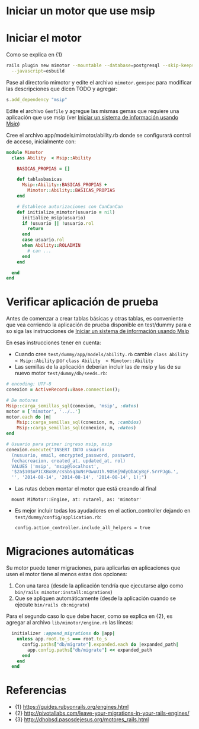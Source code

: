 # Iniciar un motor que use msip

# Iniciar el motor

Como se explica en {1}
```sh
rails plugin new mimotor --mountable --database=postgresql --skip-keeps \
  --javascript=esbuild
```

Pase al directorio mimotor y edite el archivo `mimotor.gemspec` para modificar  las descripciones que dicen TODO y agregar:
```ruby
s.add_dependency "msip"
```

Edite el archivo `Gemfile` y agregue las mismas gemas que requiere una aplicación que use msip (ver [Iniciar un sistema de información usando Msip](doc/iniciar-si-usando-msip.md))

Cree el archivo app/models/mimotor/ability.rb donde se configurará control de acceso, inicialmente con:
```ruby
module Mimotor
  class Ability  < Msip::Ability

    BASICAS_PROPIAS = []

    def tablasbasicas
      Msip::Ability::BASICAS_PROPIAS +
        Mimotor::Ability::BASICAS_PROPIAS
    end

    # Establece autorizaciones con CanCanCan
    def initialize_mimotor(usuario = nil)
      initialize_msip(usuario)
      if !usuario || !usuario.rol
        return
      end
      case usuario.rol
      when Ability::ROLADMIN
        # can ...
      end
    end

  end
end
```

# Verificar aplicación de prueba

Antes de comenzar a crear tablas básicas y otras tablas, es conveniente que 
vea corriendo la aplicación de prueba disponible en test/dummy para e
so siga las instrucciones de 
[Iniciar un sistema de información usando Msip](iniciar-si-usando-msip)

En esas instrucciones tener en cuenta:

* Cuando cree `test/dummy/app/models/ability.rb` cambie
`class Ability  < Msip::Ability` por `class Ability  < Mimotor::Ability`
* Las semillas de la aplicación deberían incluir las de msip y las de su nuevo motor
`test/dummy/db/seeds.rb`:

```ruby
# encoding: UTF-8
conexion = ActiveRecord::Base.connection();

# De motores
Msip::carga_semillas_sql(conexion, 'msip', :datos)
motor = ['mimotor', '../..']
motor.each do |m|
    Msip::carga_semillas_sql(conexion, m, :cambios)
    Msip::carga_semillas_sql(conexion, m, :datos)
end

# Usuario para primer ingreso msip, msip
conexion.execute("INSERT INTO usuario 
  (nusuario, email, encrypted_password, password, 
  fechacreacion, created_at, updated_at, rol) 
  VALUES ('msip', 'msip@localhost', 
  '$2a$10$uPICXBx8K/csSb5q3uNsPOwuU1h.9O5Kj9dyQbaCy8gF.5rrPJgG.',
  '', '2014-08-14', '2014-08-14', '2014-08-14', 1);")
```

* Las rutas deben montar el motor que está creando al final
```
  mount MiMotor::Engine, at: rutarel, as: 'mimotor'
```

* Es mejor incluir todas los ayudadores en el action_controller dejando
  en `test/dummy/config/application.rb`:

  ```
  config.action_controller.include_all_helpers = true
  ```

# Migraciones automáticas

Su motor puede tener migraciones, para aplicarlas en aplicaciones que 
usen el motor tiene al menos estas dos opciones:

1. Con una tarea (desde la aplicación tendría que ejecutarse algo como 
   `bin/rails mimotor:install:migrations`)
2. Que se apliquen automáticamente (desde la aplicación cuando se ejecute 
   `bin/rails db:migrate`)

Para el segundo caso lo que debe hacer, como se explica en {2}, es agregar 
al archivo `lib/mimotor/engine.rb` las líneas:

```ruby
  initializer :append_migrations do |app|
    unless app.root.to_s === root.to_s
      config.paths["db/migrate"].expanded.each do |expanded_path|
        app.config.paths["db/migrate"] << expanded_path
      end
    end
  end
```


# Referencias
* {1} https://guides.rubyonrails.org/engines.html
* {2} http://pivotallabs.com/leave-your-migrations-in-your-rails-engines/
* {3} http://dhobsd.pasosdejesus.org/motores_rails.html
